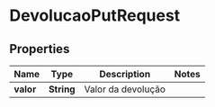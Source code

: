 
# DevolucaoPutRequest

## Properties
Name | Type | Description | Notes
------------ | ------------- | ------------- | -------------
**valor** | **String** | Valor da devolução | 



